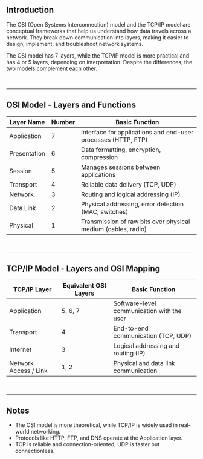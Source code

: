 ## Introduction

The OSI (Open Systems Interconnection) model and the TCP/IP model are conceptual frameworks that help us understand how data travels across a network. They break down communication into layers, making it easier to design, implement, and troubleshoot network systems.

The OSI model has 7 layers, while the TCP/IP model is more practical and has 4 or 5 layers, depending on interpretation. Despite the differences, the two models complement each other.

<br>

---
## OSI Model - Layers and Functions

| Layer Name        | Number | Basic Function                                                |
|-------------------|--------|---------------------------------------------------------------|
| Application        | 7      | Interface for applications and end-user processes (HTTP, FTP) |
| Presentation       | 6      | Data formatting, encryption, compression                      |
| Session            | 5      | Manages sessions between applications                        |
| Transport          | 4      | Reliable data delivery (TCP, UDP)                            |
| Network            | 3      | Routing and logical addressing (IP)                          |
| Data Link          | 2      | Physical addressing, error detection (MAC, switches)         |
| Physical           | 1      | Transmission of raw bits over physical medium (cables, radio)|

<br>

---
## TCP/IP Model - Layers and OSI Mapping

| TCP/IP Layer           | Equivalent OSI Layers        | Basic Function                                        |
|------------------------|------------------------------|-------------------------------------------------------|
| Application            | 5, 6, 7                       | Software-level communication with the user           |
| Transport              | 4                            | End-to-end communication (TCP, UDP)                  |
| Internet               | 3                            | Logical addressing and routing (IP)                  |
| Network Access / Link  | 1, 2                         | Physical and data link communication                 |

<br>

---
## Notes

- The OSI model is more theoretical, while TCP/IP is widely used in real-world networking.
- Protocols like HTTP, FTP, and DNS operate at the Application layer.
- TCP is reliable and connection-oriented; UDP is faster but connectionless.
